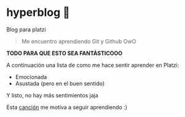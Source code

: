 # hyperblog 💚
Blog para platzi 
> Me encuentro aprendiendo Git y Github OwO

**TODO PARA QUE ESTO SEA FANTÁSTICOOO**

A continuación una lista de como me hace sentir aprender en Platzi:
- Emocionada 
- Asustada (pero en el buen sentido)

Y listo, no hay más sentimientos jaja

Esta [canción](httphttps://www.youtube.com/watch?v=1TCX_Aqzoo4&t=329s:// "canción") me motiva a seguir aprendiendo :)
